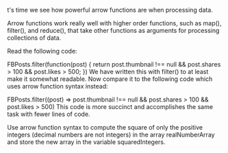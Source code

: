 t's time we see how powerful arrow functions are when processing data.

Arrow functions work really well with higher order functions, such as map(), filter(), and reduce(), that take other functions as arguments for processing collections of data.

Read the following code:

FBPosts.filter(function(post) {
  return post.thumbnail !== null && post.shares > 100 && post.likes > 500;
})
We have written this with filter() to at least make it somewhat readable. Now compare it to the following code which uses arrow function syntax instead:

FBPosts.filter((post) => post.thumbnail !== null && post.shares > 100 && post.likes > 500)
This code is more succinct and accomplishes the same task with fewer lines of code.


Use arrow function syntax to compute the square of only the positive integers (decimal numbers are not integers) in the array realNumberArray and store the new array in the variable squaredIntegers.
